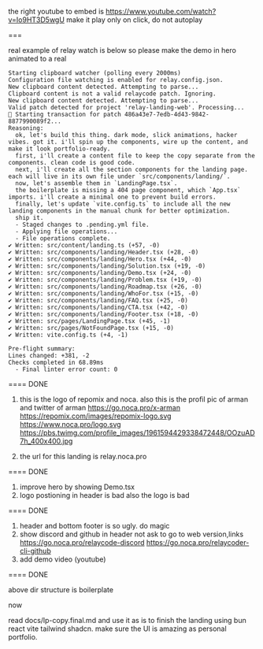 the right youtube to embed is https://www.youtube.com/watch?v=Io9HT3D5wgU
make it play only on click, do not autoplay

===

real example of relay watch is below so please make the demo in hero animated to a real

```
Starting clipboard watcher (polling every 2000ms)
Configuration file watching is enabled for relay.config.json.
New clipboard content detected. Attempting to parse...
Clipboard content is not a valid relaycode patch. Ignoring.
New clipboard content detected. Attempting to parse...
Valid patch detected for project 'relay-landing-web'. Processing...
🚀 Starting transaction for patch 486a43e7-7edb-4d43-9842-8877990089f2...
Reasoning:
  ok, let's build this thing. dark mode, slick animations, hacker vibes. got it. i'll spin up the components, wire up the content, and make it look portfolio-ready.
  first, i'll create a content file to keep the copy separate from the components. clean code is good code.
  next, i'll create all the section components for the landing page. each will live in its own file under `src/components/landing/`.
  now, let's assemble them in `LandingPage.tsx`.
  the boilerplate is missing a 404 page component, which `App.tsx` imports. i'll create a minimal one to prevent build errors.
  finally, let's update `vite.config.ts` to include all the new landing components in the manual chunk for better optimization.
  ship it.
  - Staged changes to .pending.yml file.
  - Applying file operations...
  - File operations complete.
✔ Written: src/content/landing.ts (+57, -0)
✔ Written: src/components/landing/Header.tsx (+28, -0)
✔ Written: src/components/landing/Hero.tsx (+44, -0)
✔ Written: src/components/landing/Solution.tsx (+19, -0)
✔ Written: src/components/landing/Demo.tsx (+24, -0)
✔ Written: src/components/landing/Problem.tsx (+19, -0)
✔ Written: src/components/landing/Roadmap.tsx (+26, -0)
✔ Written: src/components/landing/WhoFor.tsx (+15, -0)
✔ Written: src/components/landing/FAQ.tsx (+25, -0)
✔ Written: src/components/landing/CTA.tsx (+42, -0)
✔ Written: src/components/landing/Footer.tsx (+18, -0)
✔ Written: src/pages/LandingPage.tsx (+45, -1)
✔ Written: src/pages/NotFoundPage.tsx (+15, -0)
✔ Written: vite.config.ts (+4, -1)

Pre-flight summary:
Lines changed: +381, -2
Checks completed in 68.89ms
  - Final linter error count: 0
```
==== DONE

1. this is the logo of repomix and noca. also this is the profil pic of arman and twitter of arman https://go.noca.pro/x-arman
  https://repomix.com/images/repomix-logo.svg
  https://www.noca.pro/logo.svg
  https://pbs.twimg.com/profile_images/1961594429338472448/OOzuAD7h_400x400.jpg

2. the url for this landing is relay.noca.pro

==== DONE

1. improve hero by showing Demo.tsx
2. logo postioning in header is bad also the logo is bad

==== DONE

1. header and bottom footer is so ugly. do magic
2. show discord and github in header not ask to go to web version,links https://go.noca.pro/relaycode-discord https://go.noca.pro/relaycoder-cli-github
3. add demo video (youtube)

==== DONE

above dir structure is boilerplate

now

read docs/lp-copy.final.md and use it as is to finish the landing using bun react vite tailwind shadcn. make sure the UI is amazing as personal portfolio.
